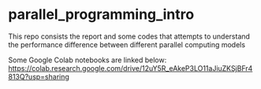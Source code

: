 # parallel_programming_intro
This repo consists the report and some codes that attempts to understand the performance difference between different parallel computing models

Some Google Colab notebooks are linked below:
https://colab.research.google.com/drive/12uY5R_eAkeP3LO11aJiuZKSjBFr4813Q?usp=sharing

